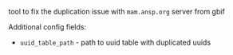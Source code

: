tool to fix the duplication issue with `mam.ansp.org` server from gbif

Additional config fields:

* `uuid_table_path` - path to uuid table with duplicated uuids